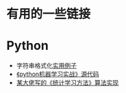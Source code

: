 # 有用的一些链接

# Python
- 字符串格式化[实用例子](https://pyformat.info/) 
- [《python机器学习实战》源代码](https://github.com/xinzhou0714/machinelearninginaction) 
- [某大佬写的《统计学习方法》算法实现](https://github.com/xinzhou0714/Statistical-Learning-Method_Code)
